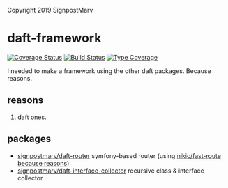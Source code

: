 Copyright 2019 SignpostMarv

# daft-framework
[![Coverage Status](https://coveralls.io/repos/github/SignpostMarv/daft-framework/badge.svg?branch=master)](https://coveralls.io/github/SignpostMarv/daft-framework?branch=master)
[![Build Status](https://travis-ci.org/SignpostMarv/daft-framework.svg?branch=master)](https://travis-ci.org/SignpostMarv/daft-framework)
[![Type Coverage](https://shepherd.dev/github/signpostmarv/daft-framework/coverage.svg)](https://shepherd.dev/github/signpostmarv/daft-framework)

I needed to make a framework using the other daft packages. Because reasons.

## reasons

1) daft ones.

## packages
* [signpostmarv/daft-router](https://github.com/SignpostMarv/daft-router) symfony-based router (using [nikic/fast-route](https://github.com/nikic/fastroute) [because reasons](https://github.com/SignpostMarv/daft-router#reasons))
* [signpostmarv/daft-interface-collector](https://github.com/SignpostMarv/daft-router) recursive class & interface collector
